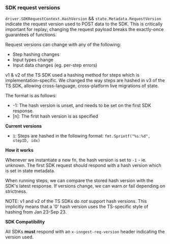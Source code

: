 ### SDK request versions

`driver.SDKRequestContext.HashVersion` && `state.Metadata.RequestVersion` indicate the request
version used to POST data to the SDK.  This is critically important for replay;  changing the
request payload breaks the exactly-once guarantees of functions.

Request versions can change with any of the following:

- Step hashing changes
- Input types change
- Input data changes (eg. per-step errors)

v1 & v2 of the TS SDK used a hashing method for steps which is implementation-specific.  We changed
the way steps are hashed in v3 of the TS SDK, allowing cross-language, cross-platform live
migrations of state.

The format is as follows:

* -1: The hash version is unset, and needs to be set on the first SDK response.
* [n]: The first hash version is as specified

**Current versions**

- `1`: Steps are hashed in the following format: `fmt.Sprintf("%s:%d", stepID, idx)`

**How it works**

Whenever we instantiate a new fn, the hash version is set to `-1` - ie. unknown.  The first SDK
request should respond with a hash version which is set in state metadata.

When running steps, we can compare the stored hash version with the SDK's latest response.  If
versions change, we can warn or fail depending on strictness.

NOTE: v1 and v2 of the TS SDKs do _not_ support hash versions.  This implicitly means that a '0'
hash version uses the TS-specific style of hashing from Jan 23-Sep 23.

**SDK Compatibility**

All SDKs **must** respond with an `x-inngest-req-version` header indicating the version used.
